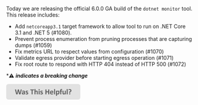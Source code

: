 Today we are releasing the official 6.0.0 GA build of the `dotnet monitor` tool. This release includes:

- Add `netcoreapp3.1` target framework to allow tool to run on .NET Core 3.1 and .NET 5 (#1080).
- Prevent process enumeration from pruning processes that are capturing dumps (#1059)
- Fix metrics URL to respect values from configuration (#1070)
- Validate egress provider before starting egress operation (#1071)
- Fix root route to respond with HTTP 404 instead of HTTP 500 (#1072)

\*⚠️ **_indicates a breaking change_**

[<img src=/images/WasThisHelpful.png width="200"/>](https://www.research.net/r/DGDQWXH?src=releaseNotes)
